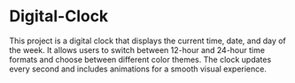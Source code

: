# Digital-Clock
This project is a digital clock that displays the current time, date, and day of the week. It allows users to switch between 12-hour and 24-hour time formats and choose between different color themes. The clock updates every second and includes animations for a smooth visual experience.
